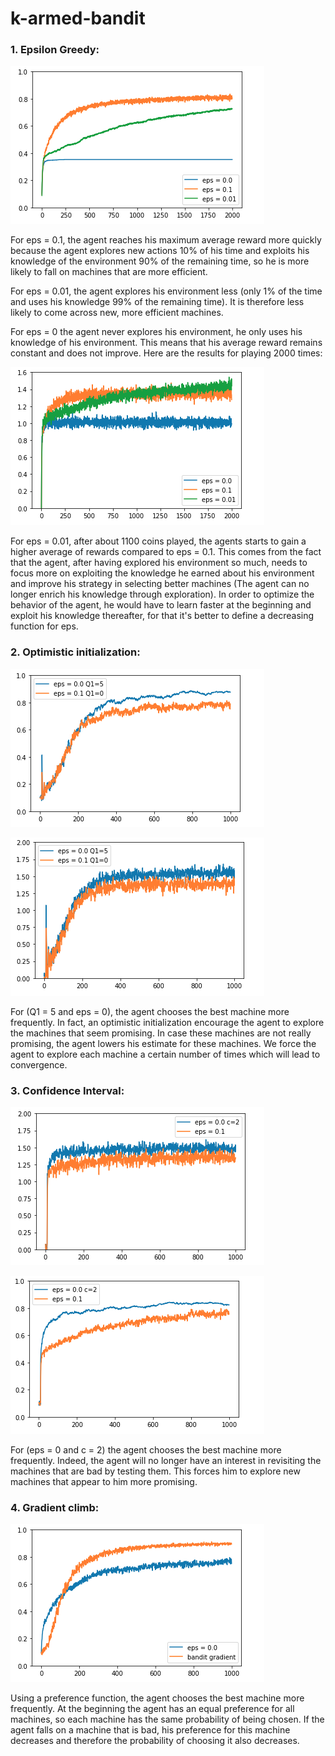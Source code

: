 # k-armed-bandit
### 1. Epsilon Greedy: 

![greedy](/images/fig5.png)

For eps = 0.1,  the agent reaches his maximum average reward more quickly because the agent explores new actions 10% of his time and exploits his knowledge of the environment 90% of the remaining time, so he is more likely to fall on machines that are more efficient.

For eps = 0.01, the agent explores his environment less (only 1% of the time and uses his knowledge 99% of the remaining time). It is therefore less likely to come across new, more efficient machines.

For eps = 0 the agent never explores his environment, he only uses his knowledge of his environment. This means that his average reward remains constant and does not improve. Here are the results for playing 2000 times: 

![greedy](/images/fig4.png)

For eps = 0.01, after about 1100 coins played, the agents starts to gain a higher average of rewards compared to eps = 0.1. This comes from the fact that the agent, after having explored his environment so much, needs to focus more on exploiting the knowledge he earned about his environment and improve his strategy in selecting better machines (The agent can no longer enrich his knowledge through exploration). In order to optimize the behavior of the agent, he would have to learn faster at the beginning and exploit his knowledge thereafter, for that it's better to define a decreasing function for eps.

### 2. Optimistic initialization:

![optimistic](/images/fig6.png)

![optimistic](/images/fig7.png)

For (Q1 = 5 and eps = 0), the agent chooses the best machine more frequently. In fact, an optimistic initialization encourage the agent to explore the machines that seem promising. In case these machines are not really promising, the agent lowers his estimate for these machines. We force the agent to explore each machine a certain number of times which will lead to convergence.

### 3. Confidence Interval:

![interval](/images/fig1.png)

![interval](/images/fig2.png)

For (eps = 0 and c = 2) the agent chooses the best machine more frequently. Indeed, the agent will no longer have an interest in revisiting the machines that are bad by testing them. This forces him to explore new machines that appear to him more promising.

### 4. Gradient climb:

![interval](/images/fig3.png)

Using a preference function, the agent chooses the best machine more frequently. At the beginning the agent has an equal preference for all machines, so each machine has the same probability of being chosen. If the agent falls on a machine that is bad, his preference for this machine decreases and therefore the probability of choosing it also decreases.


